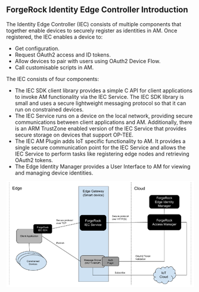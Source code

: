 ## ForgeRock Identity Edge Controller Introduction

The Identity Edge Controller (IEC) consists of multiple components that together enable devices to securely register as identities in AM. Once registered, the IEC enables a device to:

* Get configuration.
* Request OAuth2 access and ID tokens.
* Allow devices to pair with users using OAuth2 Device Flow.
* Call customisable scripts in AM.

The IEC consists of four components:

* The IEC SDK client library provides a simple C API for client applications to invoke AM functionality via the IEC Service. The IEC SDK library is small and uses a secure lightweight messaging protocol so that it can run on constrained devices.
* The IEC Service runs on a device on the local network, providing secure communications between client applications and AM. Additionally, there is an ARM TrustZone enabled version of the IEC Service that provides secure storage on devices that support OP-TEE.
* The IEC AM Plugin adds IoT specific functionality to AM. It provides a single secure communication point for the IEC Service and allows the IEC Service to perform tasks like registering edge nodes and retrieving OAuth2 tokens.
* The Edge Identity Manager provides a User Interface to AM for viewing and managing device identities.

![IEC components](images/IEC-Components-V1.0.0.png "IEC Components")
